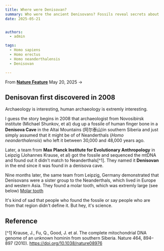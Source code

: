 ```yaml
---
title: Where were Denisovan?
summary: Who were the ancient Denisovans? Fossils reveal secrets about the mysterious humans
date: 2025-05-21


authors:
  - admin

tags:
  - Homo sapiens
  - Homo erectus
  - Homo neanderthalensis
  - Denisovan

---
```


From [**Nature Feature**](https://www.nature.com/articles/d41586-025-01549-3) May 20, 2025 ->

## Denisovan first discovered in 2008

Archaeology is interesting, human archaeology is extremly interesting.

I guess the story begins in 2008 that archaeologist from Novosibirsk institute (Michael Shunkov, et al) dug up a fossile of human finger bone in a **Denisova Cave** in the Altai Mountains (阿尔泰山)in southern Siberia and just simply assumed that it might be of of Neanderthals (*Homo neanderthalensis*) who left it between 30,000 and 48,000 years ago. 

Later, a team from **Max Planck Institute for Evolutionary Anthropology** in Leipzig (Johannes Krause, et al) got the fossile and sequenced the mtDNA and found out it didn't match to Neanderthals[^1]. They named it **Denisovan** in the end since it was found in a denisova cave. 

Nine months later, the same team from Leipzig, Germany demonstrated that Denisovans were a sister group to the Neanderthals, which lived in Europe and western Asia. They found a molar tooth, which was extremly large (see below) 
[Molar tooth](d41586-025-01549-3_50986400.webp)

It's kind of sad that people who found the fossile or say people who are from that region didn't define it. But hey, it's science. 






## Reference
[^1] Krause, J., Fu, Q., Good, J. et al. The complete mitochondrial DNA genome of an unknown hominin from southern Siberia. Nature 464, 894–897 (2010). https://doi.org/10.1038/nature08976
